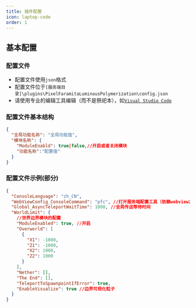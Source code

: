 ```yaml
---
title: 插件配置
icon: laptop-code
order: 1
---
```


## 基本配置

### 配置文件

- 配置文件使用`json`格式
- 配置文件位于`[服务端目录]\plugins\PixelFaramitaLuminousPolymerization\config.json`
- 请使用专业的编辑工具编辑（而不是祭祀本），如[`Visual Studio Code`](https://code.visualstudio.com/)

### 配置文件基本结构

```json
{
  "全局功能名称": "全局功能值",
  "模块名称": {
    "ModuleEnabld": true|false,//开启或者关闭模块
    "功能名称":"配置值"
  }
}
```

### 配置文件示例(部分)

```json
{
  "ConsoleLanguage": "zh_CN",
  "WebViewConfig_ConsoleCommand": "pfc", //打开服务端配置工具（依赖webview2网页）的命令
  "Global_AsyncTeleportWaitTime": 1000, //全局传送等待时间
  "WorldLimit": {
    //世界边界模块的配置
    "ModuleEnabled": true, //开启
    "Overworld": [
      {
        "X1": -1000,
        "Z1": -1000,
        "X2": 1000,
        "Z2": 1000
      }
    ],
    "Nether": [],
    "The End": [],
    "TeleportToSpawnpointIfError": true,
    "EnableVisualize": true //边界可视化粒子
  }
}
```
